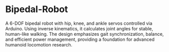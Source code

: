 # Bipedal-Robot
A 6-DOF bipedal robot with hip, knee, and ankle servos controlled via Arduino. Using inverse kinematics, it calculates joint angles for stable, human-like walking. The design emphasizes gait synchronization, balance, and efficient power management, providing a foundation for advanced humanoid locomotion research.
